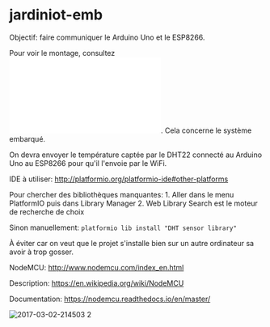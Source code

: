 # jardiniot-emb

Objectif: faire communiquer le Arduino Uno et le ESP8266. 

Pour voir le montage, consultez ![MONTAGE.md](MONTAGE.md). Cela concerne le système embarqué. 

On devra envoyer le température captée par le DHT22 connecté au Arduino Uno au ESP8266 pour qu'il l'envoie par le WiFi. 

IDE à utiliser: http://platformio.org/platformio-ide#other-platforms

Pour chercher des bibliothèques manquantes:
	1. Aller dans le menu PlatformIO puis dans Library Manager
	2. Web Library Search est le moteur de recherche de choix

Sinon manuellement: `platformio lib install "DHT sensor library"`

À éviter car on veut que le projet s'installe bien sur un autre ordinateur sa avoir à trop gosser. 


NodeMCU: http://www.nodemcu.com/index_en.html

Description: https://en.wikipedia.org/wiki/NodeMCU

Documentation: https://nodemcu.readthedocs.io/en/master/

![2017-03-02-214503 2](https://cloud.githubusercontent.com/assets/6194072/23536579/d562b726-ff93-11e6-8868-f21fe216f864.jpg)




